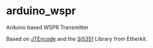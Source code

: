 # arduino_wspr
Arduino based WSPR Transmitter

Based on [JTEncode](https://github.com/etherkit/JTEncode) and the [Si5351](https://github.com/etherkit/Si5351Arduino) Library from Etherkit.
